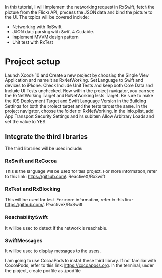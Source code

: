 In this tutorial, I will implement the networking request in RxSwift, fetch the picture from the Flickr API, process the JSON data and bind the picture to the UI. The topics will be covered include:
- Networking with RxSwift
- JSON data parsing with Swift 4 Codable.
- Implement MVVM design pattern
- Unit test with RxTest

# Project setup 
Launch Xcode 10 and Create a new project by choosing the Single View Application and name it as RxNetWorking. Set Language to Swift and devices to iPhone. Check Include Unit Tests and keep both Core Data and Include UI Tests unchecked. Now within the project navigator, you can see the RxNetWorking Target and RxNetWorkingTests Target. Be sure to make the iOS Deployment Target and Swift Language Version in the Building Settings for both the project target and the tests target the same. 
In the project navigator, choose the folder of RxNetWorking. In the Info.plist, add App Transport Security Settings and its subitem Allow Arbitrary Loads and set the value to YES.
## Integrate the third libraries
The third libraries will be used include: 
### RxSwift and RxCocoa
This is the language will be used for this project. For more information, refer to this link: https://github.com/. ReactiveX/RxSwift
### RxTest and RxBlocking
This will be used for test. For more information, refer to this link: https://github.com/. ReactiveX/RxSwift
### ReachabilitySwift
It will be used to detect if the network is reachable.
### SwiftMessages
It will be used to display messages to the users.

I am going to use CocoaPods to install these third library. If not familiar with CocoaPods, refer to this link: https://cocoapods.org. In the terminal, under the project, create  podfile as ./podfile

